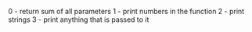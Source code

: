 0 - return sum of all parameters
1 - print numbers in the function
2 - print strings
3 - print anything that is passed to it
